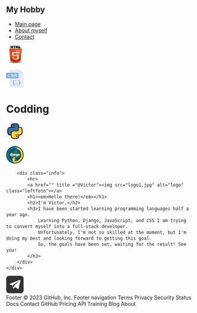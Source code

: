<!DOCTYPE html>
<html lang="en">
<head>
    <meta charset="UTF-8">
    <title>Hobby</title>
    <link rel="stylesheet" href="https://github.com/Viton4ik/Info_page_HTML/blob/master/hf.css">
</head>
<body>

<nav class="header">
    <div class="inner-header">
        <div class="logo-container">
            <h1>My Hobby</h1>
        </div>
        <ul class="navigation">
            <a href="#" title ="Main page"><li>Main page</li></a>
            <a href="#" title ="Some info about myself"><li>About myself</li></a>
            <a href="https://t.me/Viton4ik" title ="@Victor"><li>Contact</li></a>
        </ul>
    </div>
</nav>

<!-- Main Content-->
<div class="content">
    <div class="topic-container">
        <p><img src="https://github.com/Viton4ik/Info_page_HTML/blob/master/html.jpeg" alt="html" width="50x" height="50x"></p>
        <p></p>
        <p><img src="css.png" alt="css" width="47x" height="47x"></p>
        <p></p>
        <h1>Codding</h1>
        <p></p>
        <p><img src="python.jpg" alt="python" width="47x" height="47x"></p>
        <p></p>
        <p><img src="django.png" alt="django" width="47x" height="47x"></p>
    </div>
    <div class="info-container">

        <div class="info">
            <hr>
            <a href="" title ="@Victor"><img src="logo1.jpg" alt="logo" class="leftfoto"></a>
            <h1><em>Hello there!</em></h1>
            <h2>I'm Victor.</h2>
            <h3>I have been started learning programming languages half a year ago.
                Learning Python, Django, JavaScript, and CSS I am trying to convert myself into a full-stack developer.
                Unfortunately, I'm not so skilled at the moment, but I'm doing my best and looking forward to getting this goal.
                So, the goals have been set, waiting for the result! See you!
            </h3>
        </div>
    </div>
<footer class="footer">
    <div class="footer-info">
        <a href="https://t.me/Viton4ik" title ="@Victor"><img src="telegram.png" alt="@Victor" width="47x" height="47x"></a>
    </div>
</footer>
</body>
</html>
Footer
© 2023 GitHub, Inc.
Footer navigation
Terms
Privacy
Security
Status
Docs
Contact GitHub
Pricing
API
Training
Blog
About

